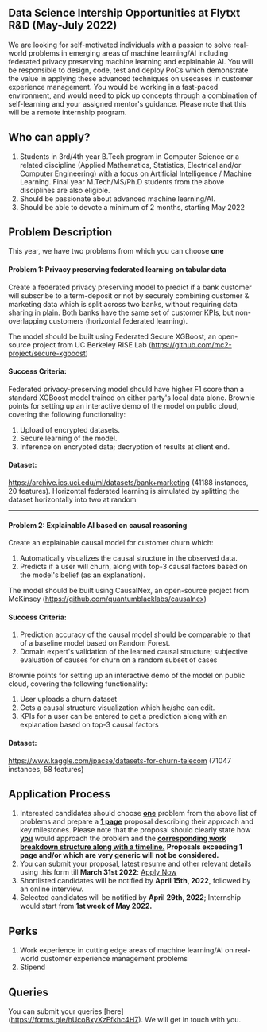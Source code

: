 ## Data Science Intership Opportunities at Flytxt R&D (May-July 2022)
We are looking for self-motivated individuals with a passion to solve real-world problems in emerging areas of machine learning/AI including federated privacy preserving machine learning and explainable AI. You will be responsible to design, code, test and deploy PoCs which demonstrate the value in applying these advanced techniques on usecases in customer experience management. You would be working in a fast-paced environment, and would need to pick up concepts through a combination of self-learning and your assigned mentor's guidance. Please note that this will be a remote internship program.

## Who can apply?
1. Students in 3rd/4th year B.Tech program in Computer Science or a related discipline (Applied Mathematics, Statistics, Electrical and/or Computer Engineering) with a focus on Artificial Intelligence / Machine Learning. Final year M.Tech/MS/Ph.D students from the above disciplines are also eligible.
2. Should be passionate about advanced machine learning/AI.
3. Should be able to devote a minimum of 2 months, starting May 2022

## Problem Description
This year, we have two problems from which you can choose **one**


#### Problem 1: Privacy preserving federated learning on tabular data
Create a federated privacy preserving model to predict if a bank customer will subscribe to a term-deposit or not by securely combining customer & marketing data which is split across two banks, without requiring data sharing in plain. Both banks have the same set of customer KPIs, but non-overlapping customers (horizontal federated learning).

The model should be built using Federated Secure XGBoost, an open-source project from UC Berkeley RISE Lab (https://github.com/mc2-project/secure-xgboost)

#### Success Criteria:
Federated privacy-preserving model should have higher F1 score than a standard XGBoost model trained on either party's local data alone. Brownie points for setting up an interactive demo of the model on public cloud, covering the following functionality:

1. Upload of encrypted datasets.
2. Secure learning of the model.
3. Inference on encrypted data; decryption of results at client end.

#### Dataset:

https://archive.ics.uci.edu/ml/datasets/bank+marketing (41188 instances, 20 features). Horizontal federated learning is simulated by splitting the dataset horizontally into two at random

---
#### Problem 2: Explainable AI based on causal reasoning
Create an explainable causal model for customer churn which:
1. Automatically visualizes the causal structure in the observed data.
2. Predicts if a user will churn, along with top-3 causal factors based on the model's belief (as an explanation).

The model should be built using CausalNex, an open-source project from McKinsey (https://github.com/quantumblacklabs/causalnex)
#### Success Criteria:
1. Prediction accuracy of the causal model should be comparable to that of a baseline model based on Random Forest.
2. Domain expert's validation of the learned causal structure; subjective evaluation of causes for churn on a random subset of cases

Brownie points for setting up an interactive demo of the model on public cloud, covering the following functionality:
1. User uploads a churn dataset
2. Gets a causal structure visualization which he/she can edit.
3. KPIs for a user can be entered to get a prediction along with an explanation based on top-3 causal factors  

#### Dataset:
https://www.kaggle.com/jpacse/datasets-for-churn-telecom (71047 instances, 58 features)  

## Application Process
1. Interested candidates should choose <ins>**one**</ins> problem from the above list of problems and prepare a <ins>**1 page**</ins> proposal describing their approach and key milestones. Please note that the proposal should clearly state how <ins>**you**</ins> would approach the problem and the <ins>**corresponding work breakdown structure along with a timeline.**</ins> **Proposals exceeding 1 page and/or which are very generic will not be considered.**
2. You can submit your proposal, latest resume and other relevant details using this form till **March 31st 2022**: [Apply Now](https://forms.gle/E3S7ruQJzNRgYatD6)
3. Shortlisted candidates will be notified by **April 15th, 2022**, followed by an online interview.
4. Selected candidates will be notified by **April 29th, 2022**; Internship would start from **1st week of May 2022.**

## Perks
1. Work experience in cutting edge areas of machine learning/AI on real-world customer experience management problems
2. Stipend

## Queries
You can submit your queries [here] (https://forms.gle/hUcoBxyXzFfkhc4H7). We will get in touch with you.

